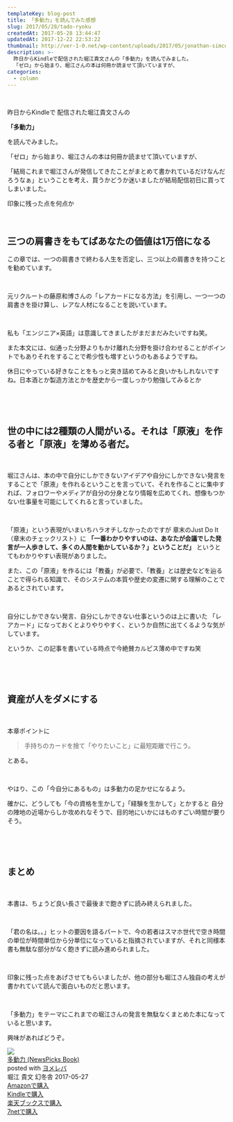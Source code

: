 ```yaml
---
templateKey: blog-post
title: 「多動力」を読んでみた感想
slug: 2017/05/28/tado-ryoku
createdAt: 2017-05-28 13:44:47
updatedAt: 2017-12-22 22:53:22
thumbnail: http://ver-1-0.net/wp-content/uploads/2017/05/jonathan-simcoe-227321.jpg
description: >-
  昨日からKindleで配信された堀江貴文さんの「多動力」を読んでみました。
  「ゼロ」から始まり、堀江さんの本は何冊か読ませて頂いていますが、
categories:
  - column
---
```


&nbsp;

昨日からKindleで
配信された堀江貴文さんの

<strong>「多動力」</strong>

を読んでみました。

「ゼロ」から始まり、堀江さんの本は何冊か読ませて頂いていますが、

「結局これまで堀江さんが発信してきたことがまとめて書かれているだけなんだろうなぁ」ということを考え、買うかどうか迷いましたが結局配信初日に買ってしまいました。

印象に残った点を何点か

&nbsp;
<h2 class="chapter">三つの肩書きをもてばあなたの価値は1万倍になる</h2>
この章では、一つの肩書きで終わる人生を否定し、三つ以上の肩書きを持つことを勧めています。

&nbsp;

元リクルートの藤原和博さんの「レアカードになる方法」を引用し、一つ一つの肩書きを掛け算し、レアな人材になることを説いています。

&nbsp;

私も「エンジニア×英語」は意識してきましたがまだまだみたいですね笑。

また本文には、似通った分野よりもかけ離れた分野を掛け合わせることがポイントでもありそれをすることで希少性も増すというのもあるようですね。

休日にやっている好きなことをもっと突き詰めてみると良いかもしれないですね。日本酒とか製造方法とかを歴史から一度しっかり勉強してみるとか

&nbsp;

&nbsp;
<h2 class="chapter">世の中には2種類の人間がいる。それは「原液」を作る者と「原液」を薄める者だ。</h2>
&nbsp;

堀江さんは、本の中で自分にしかできないアイデアや自分にしかできない発言をすることで「原液」を作れるということを言っていて、それを作ることに集中すれば、フォロワーやメディアが自分の分身となり情報を広めてくれ、想像もつかない仕事量を可能にしてくれると言っていました。

&nbsp;

「原液」という表現がいまいちハラオチしなかったのですが
章末のJust Do It（章末のチェックリスト）に
<strong>「一番わかりやすいのは、あなたが会議でした発言が一人歩きして、多くの人間を動かしているか？」ということだ」</strong>
というとてもわかりやすい表現がありました。

また、この「原液」を作るには「教養」が必要で、「教養」とは歴史などを辿ることで得られる知識で、そのシステムの本質や歴史の変遷に関する理解のことであるとされています。

&nbsp;

自分にしかできない発言、自分にしかできない仕事というのは上に書いた
「レアカード」になっておくとよりやりやすく、というか自然に出てくるような気がしています。

というか、この記事を書いている時点で今絶賛カルピス薄め中ですね笑

&nbsp;

&nbsp;
<h2 class="chapter">資産が人をダメにする</h2>
&nbsp;

本章ポイントに
<blockquote>手持ちのカードを捨て「やりたいこと」に最短距離で行こう。</blockquote>
とある。

&nbsp;

やはり、この「今自分にあるもの」は多動力の足かせになるよう。

確かに、どうしても「今の資格を生かして」「経験を生かして」とかすると
自分の陣地の近場からしか攻めれなそうで、目的地にいかにはものすごい時間が要りそう。

&nbsp;

&nbsp;
<h2 class="chapter">まとめ</h2>
&nbsp;

本書は、ちょうど良い長さで最後まで飽きずに読み終えられました。

&nbsp;

「君の名は。。」ヒットの要因を語るパートで、今の若者はスマホ世代で空き時間の単位が時間単位から分単位になっていると指摘されていますが、それと同様本書も無駄な部分がなく飽きずに読み進められました。

&nbsp;

印象に残った点をあげさせてもらいましたが、他の部分も堀江さん独自の考えが書かれていて読んで面白いものだと思います。

&nbsp;

「多動力」をテーマにこれまでの堀江さんの発言を無駄なくまとめた本になっていると思います。

興味があればどうぞ。
<div class="cstmreba"><div class="booklink-box"><div class="booklink-image"><a href="http://www.amazon.co.jp/exec/obidos/asin/4344031156/llg01-22/" target="_blank" rel="nofollow" ><img src="https://images-fe.ssl-images-amazon.com/images/I/51of-IcKWRL._SL320_.jpg" style="border: none;" /></a></div><div class="booklink-info"><div class="booklink-name"><a href="http://www.amazon.co.jp/exec/obidos/asin/4344031156/llg01-22/" target="_blank" rel="nofollow" >多動力 (NewsPicks Book)</a><div class="booklink-powered-date">posted with <a href="https://yomereba.com" rel="nofollow" target="_blank">ヨメレバ</a></div></div><div class="booklink-detail">堀江 貴文 幻冬舎 2017-05-27    </div><div class="booklink-link2"><div class="shoplinkamazon"><a href="http://www.amazon.co.jp/exec/obidos/asin/4344031156/llg01-22/" target="_blank" rel="nofollow" >Amazonで購入</a></div><div class="shoplinkkindle"><a href="http://www.amazon.co.jp/exec/obidos/ASIN/B072HVZ9RF/llg01-22/" target="_blank" rel="nofollow" >Kindleで購入</a></div><div class="shoplinkrakuten"><a href="https://hb.afl.rakuten.co.jp/hgc/163854b7.d97e8d5b.163854b8.3c41ae34/?pc=http%3A%2F%2Fbooks.rakuten.co.jp%2Frb%2F14918400%2F%3Fscid%3Daf_ich_link_urltxt%26m%3Dhttp%3A%2F%2Fm.rakuten.co.jp%2Fev%2Fbook%2F" target="_blank" rel="nofollow" >楽天ブックスで購入</a></div><div class="shoplinkseven"><a href="https://px.a8.net/svt/ejp?a8mat=2TXHHI+FDP7OQ+2N1Y+BW8O2&a8ejpredirect=http%3A%2F%2F7af-ent.omni7.jp%2Frelay%2Faffiliate%2FentranceProcess.do%3Furl%3Dhttp%253A%252F%252F7net.omni7.jp%252Fsearch%252F%253FsearchKeywordFlg%253D1%2526keyword%253D4-34-403115-9%252520%25257C%2525204-344-03115-9%252520%25257C%2525204-3440-3115-9%252520%25257C%2525204-34403-115-9%252520%25257C%2525204-344031-15-9%252520%25257C%2525204-3440311-5-9" target="_blank" rel="nofollow" >7netで購入</a><img border="0" width="1" height="1" src="https://www17.a8.net/0.gif?a8mat=2TXHHI+FDP7OQ+2N1Y+BW8O2" alt=""></div>            	  	  	  	</div></div><div class="booklink-footer"></div></div></div>
